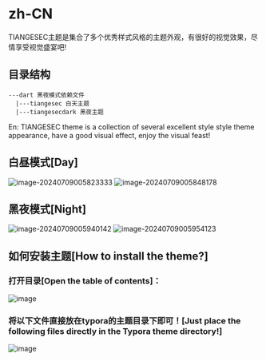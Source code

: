 # zh-CN
TIANGESEC主题是集合了多个优秀样式风格的主题外观，有很好的视觉效果，尽情享受视觉盛宴吧!

## 目录结构
```
---dart 黑夜模式依赖文件
  |---tiangesec 白天主题
  |---tiangesecdark 黑夜主题
```


En:
TIANGESEC theme is a collection of several excellent style style theme appearance, have a good visual effect, enjoy the visual feast!

## 白昼模式[Day]
![image-20240709005823333](https://github.com/xxx252525/Typora-TIANGESEC/assets/104115333/8c8acb0b-03be-4e62-8f6b-6de20d9c0acc)
![image-20240709005848178](https://github.com/xxx252525/Typora-TIANGESEC/assets/104115333/ff135508-cc82-4b4a-9811-17c3331bc181)

## 黑夜模式[Night]
![image-20240709005940142](https://github.com/xxx252525/Typora-TIANGESEC/assets/104115333/a16538ba-ef00-4c19-a09f-9298b35273ab)
![image-20240709005954123](https://github.com/xxx252525/Typora-TIANGESEC/assets/104115333/d67667ae-0851-4033-b32c-d1f5eae43e49)

## 如何安装主题[How to install the theme?]
### 打开目录[Open the table of contents]：
![image](https://github.com/user-attachments/assets/a03a8a2f-eefc-43d2-b86e-292f829c7b2b)


### 将以下文件直接放在typora的主题目录下即可！[Just place the following files directly in the Typora theme directory!]
![image](https://github.com/user-attachments/assets/580b412e-d834-414e-8db0-7e2fd9910280)




